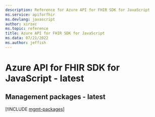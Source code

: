 ```yaml
---
description: Reference for Azure API for FHIR SDK for JavaScript
ms.service: apiforfhir
ms.devlang: javascript
author: xirzec
ms.topic: reference
title: Azure API for FHIR SDK for JavaScript
ms.data: 07/21/2022
ms.author: jeffish
---
```

# Azure API for FHIR SDK for JavaScript - latest

## Management packages - latest
[!INCLUDE [mgmt-packages](api-for-fhir-mgmt-index.md)]